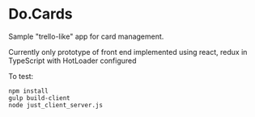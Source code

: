 # Do.Cards

Sample "trello-like" app for card management.

Currently only prototype of front end implemented using react, redux in TypeScript with HotLoader configured

To test:

    npm install
    gulp build-client
    node just_client_server.js
